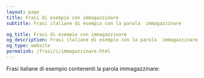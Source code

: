 ```yaml
---
layout: page
title: Frasi di esempio con immagazzinare 
subtitle: Frasi italiane di esempio con la parola  immagazzinare

og_title: Frasi di esempio con immagazzinare 
og_description: Frasi italiane di esempio con la parola  immagazzinare
og_type: website
permalink: /frasi/i/immagazzinare.html
---
```


Frasi italiane di esempio contenenti la parola immagazzinare:


